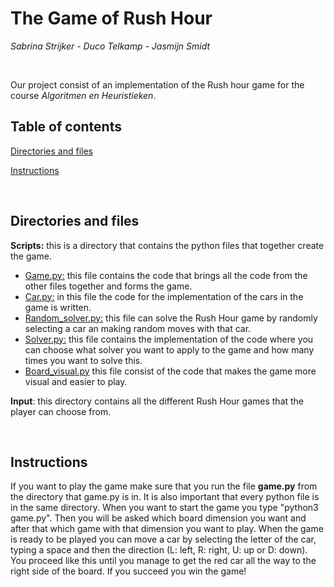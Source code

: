 # The Game of Rush Hour
*Sabrina Strijker - Duco Telkamp - Jasmijn Smidt*

<br>

Our project consist of an implementation of the Rush hour game for the course *Algoritmen en Heuristieken*.

## Table of contents

[Directories and files](#directories-and-files)

[Instructions](#instructions)

<br>

## Directories and files

**Scripts:** this is a directory that contains the python files that together create the game.
- [Game.py:](/game.py) this file contains the code that brings all the code from the other files together and forms the game.
- [Car.py:](/car.py) in this file the code for the implementation of the cars in the game is written.
- [Random_solver.py:](/random_solver.py) this file can solve the Rush Hour game by randomly selecting a car an making random moves with that car.
- [Solver.py:](/solver.py) this file contains the implementation of the code where you can choose what solver you want to apply to the game and how many times you want to solve this.
- [Board_visual.py](/board_visual.py) this file consist of the code that makes the game more visual and easier to play.

**Input**: this directory contains all the different Rush Hour games that the player can choose from.

<br>

## Instructions

If you want to play the game make sure that you run the file **game.py** from the directory that game.py is in. It is also important that every python file is in the same directory. When you want to start the game you type "python3 game.py". Then you will be asked which board dimension you want and after that which game with that dimension you want to play. When the game is ready to be played you can move a car by selecting the letter of the car, typing a space and then the direction (L: left, R: right, U: up or D: down). You proceed like this until you manage to get the red car all the way to the right side of the board. If you succeed you win the game!
